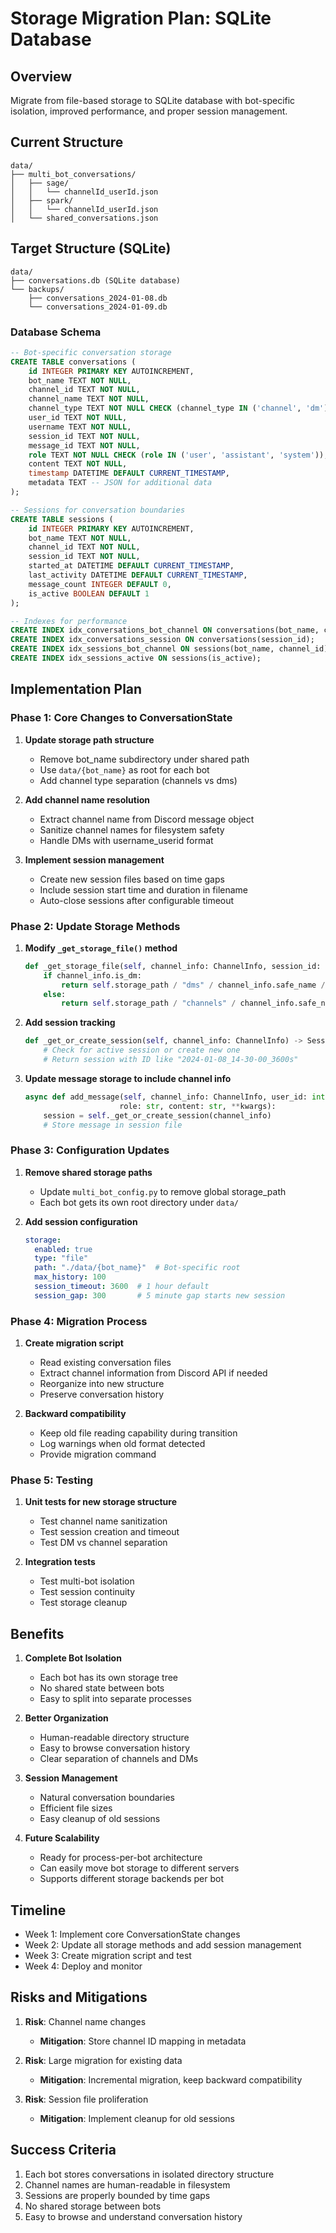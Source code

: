 # Storage Migration Plan: SQLite Database

## Overview
Migrate from file-based storage to SQLite database with bot-specific isolation, improved performance, and proper session management.

## Current Structure
```
data/
├── multi_bot_conversations/
│   ├── sage/
│   │   └── channelId_userId.json
│   ├── spark/
│   │   └── channelId_userId.json
│   └── shared_conversations.json
```

## Target Structure (SQLite)
```
data/
├── conversations.db (SQLite database)
└── backups/
    ├── conversations_2024-01-08.db
    └── conversations_2024-01-09.db
```

### Database Schema
```sql
-- Bot-specific conversation storage
CREATE TABLE conversations (
    id INTEGER PRIMARY KEY AUTOINCREMENT,
    bot_name TEXT NOT NULL,
    channel_id TEXT NOT NULL,
    channel_name TEXT NOT NULL,
    channel_type TEXT NOT NULL CHECK (channel_type IN ('channel', 'dm')),
    user_id TEXT NOT NULL,
    username TEXT NOT NULL,
    session_id TEXT NOT NULL,
    message_id TEXT NOT NULL,
    role TEXT NOT NULL CHECK (role IN ('user', 'assistant', 'system')),
    content TEXT NOT NULL,
    timestamp DATETIME DEFAULT CURRENT_TIMESTAMP,
    metadata TEXT -- JSON for additional data
);

-- Sessions for conversation boundaries
CREATE TABLE sessions (
    id INTEGER PRIMARY KEY AUTOINCREMENT,
    bot_name TEXT NOT NULL,
    channel_id TEXT NOT NULL,
    session_id TEXT NOT NULL,
    started_at DATETIME DEFAULT CURRENT_TIMESTAMP,
    last_activity DATETIME DEFAULT CURRENT_TIMESTAMP,
    message_count INTEGER DEFAULT 0,
    is_active BOOLEAN DEFAULT 1
);

-- Indexes for performance
CREATE INDEX idx_conversations_bot_channel ON conversations(bot_name, channel_id);
CREATE INDEX idx_conversations_session ON conversations(session_id);
CREATE INDEX idx_sessions_bot_channel ON sessions(bot_name, channel_id);
CREATE INDEX idx_sessions_active ON sessions(is_active);
```

## Implementation Plan

### Phase 1: Core Changes to ConversationState

1. **Update storage path structure**
   - Remove bot_name subdirectory under shared path
   - Use `data/{bot_name}` as root for each bot
   - Add channel type separation (channels vs dms)

2. **Add channel name resolution**
   - Extract channel name from Discord message object
   - Sanitize channel names for filesystem safety
   - Handle DMs with username_userid format

3. **Implement session management**
   - Create new session files based on time gaps
   - Include session start time and duration in filename
   - Auto-close sessions after configurable timeout

### Phase 2: Update Storage Methods

1. **Modify `_get_storage_file()` method**
   ```python
   def _get_storage_file(self, channel_info: ChannelInfo, session_id: str) -> Path:
       if channel_info.is_dm:
           return self.storage_path / "dms" / channel_info.safe_name / f"{session_id}.json"
       else:
           return self.storage_path / "channels" / channel_info.safe_name / f"{session_id}.json"
   ```

2. **Add session tracking**
   ```python
   def _get_or_create_session(self, channel_info: ChannelInfo) -> Session:
       # Check for active session or create new one
       # Return session with ID like "2024-01-08_14-30-00_3600s"
   ```

3. **Update message storage to include channel info**
   ```python
   async def add_message(self, channel_info: ChannelInfo, user_id: int, 
                        role: str, content: str, **kwargs):
       session = self._get_or_create_session(channel_info)
       # Store message in session file
   ```

### Phase 3: Configuration Updates

1. **Remove shared storage paths**
   - Update `multi_bot_config.py` to remove global storage_path
   - Each bot gets its own root directory under `data/`

2. **Add session configuration**
   ```yaml
   storage:
     enabled: true
     type: "file"
     path: "./data/{bot_name}"  # Bot-specific root
     max_history: 100
     session_timeout: 3600  # 1 hour default
     session_gap: 300       # 5 minute gap starts new session
   ```

### Phase 4: Migration Process

1. **Create migration script**
   - Read existing conversation files
   - Extract channel information from Discord API if needed
   - Reorganize into new structure
   - Preserve conversation history

2. **Backward compatibility**
   - Keep old file reading capability during transition
   - Log warnings when old format detected
   - Provide migration command

### Phase 5: Testing

1. **Unit tests for new storage structure**
   - Test channel name sanitization
   - Test session creation and timeout
   - Test DM vs channel separation

2. **Integration tests**
   - Test multi-bot isolation
   - Test session continuity
   - Test storage cleanup

## Benefits

1. **Complete Bot Isolation**
   - Each bot has its own storage tree
   - No shared state between bots
   - Easy to split into separate processes

2. **Better Organization**
   - Human-readable directory structure
   - Easy to browse conversation history
   - Clear separation of channels and DMs

3. **Session Management**
   - Natural conversation boundaries
   - Efficient file sizes
   - Easy cleanup of old sessions

4. **Future Scalability**
   - Ready for process-per-bot architecture
   - Can easily move bot storage to different servers
   - Supports different storage backends per bot

## Timeline

- Week 1: Implement core ConversationState changes
- Week 2: Update all storage methods and add session management
- Week 3: Create migration script and test
- Week 4: Deploy and monitor

## Risks and Mitigations

1. **Risk**: Channel name changes
   - **Mitigation**: Store channel ID mapping in metadata

2. **Risk**: Large migration for existing data
   - **Mitigation**: Incremental migration, keep backward compatibility

3. **Risk**: Session file proliferation
   - **Mitigation**: Implement cleanup for old sessions

## Success Criteria

1. Each bot stores conversations in isolated directory structure
2. Channel names are human-readable in filesystem
3. Sessions are properly bounded by time gaps
4. No shared storage between bots
5. Easy to browse and understand conversation history